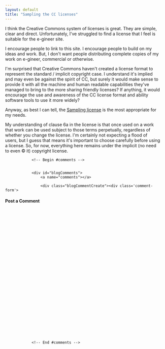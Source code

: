 ```yaml
---
layout: default
title: "Sampling the CC licenses"
---
```


I think the Creative Commons system of licenses is great. They are simple,
clear and direct. Unfortunately, I've struggled to find a license that I feel
is suitable for the e-gineer site.

I encourage people to link to
this site. I encourage people to build on my ideas and work. But, I don't want
people distributing complete copies of my work on e-gineer, commercial or
otherwise.

I'm surprised that Creative Commons haven't created a
license format to represent the standard / implicit copyright case. I
understand it's implied and may even be against the spirit of CC, but surely it
would make sense to provide it with all the machine and human readable
capabilities they've managed to bring to the more sharing friendly licenses? If
anything, it would encourage the use and awareness of the CC license format and
ability software tools to use it more widely?

Anyway, as best I can
tell, the <a href="http://creativecommons.org/licenses/sampling/1.0/">Sampling
license</a> is the most appropriate for my needs.

My understanding
of clause 6a in the license is that once used on a work that work can be used
subject to those terms perpetually, regardless of whether you change the
license. I'm certainly not expecting a flood of users, but I guess that means
it's important to choose carefully before using a license. So, for now,
everything here remains under the implicit (no need to even © it) copyright
license.
		  
				<!-- Begin #comments -->
				
				
				<div id="blogComments">
					<a name="comments"></a>
					
					<div class="blogCommentCreate"><div class='comment-form'>
<a name='comment-form'></a>
<h4>Post a Comment</h4>


<a id='comment-editor-src' href='http://www.blogger.com/comment-iframe.g?blogID=13013707&postID=112454569716782762'></a><iframe id='comment-editor' src='' class='blogger-iframe-colorize' width='100%' height='410' scrolling='no' frameborder='0' allowtransparency='true'></iframe>
<script type="text/javascript" src="http://www.blogger.com/static/v1/jsbin/2383433370-iframe_colorizer.js"></script>
</div></div>
				</div>
				
				
				<!-- End #comments -->

